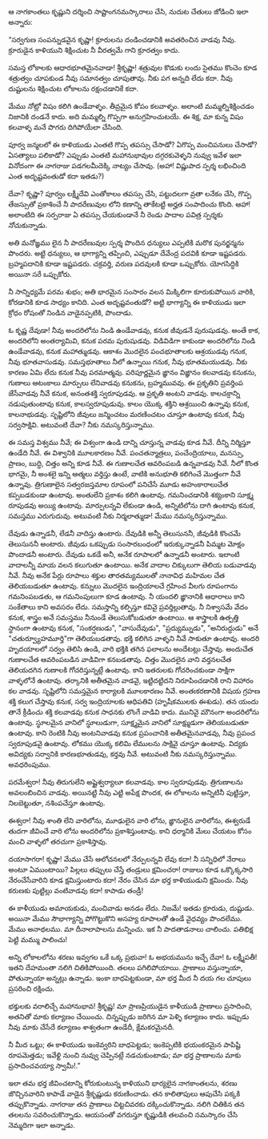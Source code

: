 ﻿ఆ నాగకాంతలు కృష్ణుని దర్శించి సాష్టాంగనమస్కారాలు చేసి, నుదుట చేతులు జోడించి ఇలా అన్నారు: 

“సర్వగుణ సంపన్నుడవైన కృష్ణా! క్రూరులను దండించడానికి అవతరించిన వాడవు నీవు. క్రూరుడైన కాళియుని శిక్షించుట నీ వీరత్వమే గాని క్రూరత్వం కాదు. 

సమస్త లోకాలకు ఆధారభూతమైనవాడా! శ్రీకృష్ణా! శత్రువుల కొడుకు లందు సైతము కొంచెం కూడ శత్రుత్వం చూపకుండ నీవు సమానత్వం చూపుతావు. నీకు పగ అన్నది లేదు కదా. నీవు దుష్టులను శిక్షించుట లోకాలను రక్షంచడానికే కదా. 

మేము నోట్లో విషం కలిగి ఉండేవాళ్ళం. తీవ్రమైన కోపం కలవాళ్ళం. అలాంటి మమ్మల్నిశిక్షించడం నిజానికి దండనే కాదు. అది మమ్మల్ని గొప్పగా అనుగ్రహించుటయే. ఈ శిక్ష, మా కున్న విషం కలవాళ్ళ మనే పొగరు దిగిపోయేలా చేసింది. 

పూర్వ జన్మలలో ఈ కాళియుడు ఎంతటి గొప్ప తపస్సు చేసాడో? ఏగొప్ప మంచిపనులు చేసాడో? ఏసత్యాలు పలికాడో? ఎప్పుడు ఎంతటి మహానుభావుల దగ్గరకువెళ్ళని నువ్వు ఇవేళ ఇలా వినోదంగా ఈ నాగరాజు పడగలమీదెక్కి నాట్యం చేసావు. (అహా! విష్ణుపాద స్పర్శ లభించింది ఎంత అదృష్టవంతుడో కదా ఇతడు?) 

దేవా? కృష్ణా? పూర్వం లక్ష్మీదేవి ఎంతోకాలం తపస్సు చేసి, పట్టుదలగా వ్రతా లనేకం చేసి, గొప్ప తేజస్సుతో ప్రకాశించే నీ పాదరేణువుల లోని కణాన్ని తాకేటట్టి అర్హత సంపాదించు కొంది. ఆహా! అలాంటిది ఈ సర్పరాజు ఏ తపస్సు చేయకుండానే నీ రెండు పాదాల పవిత్ర స్పర్శకు నోచుకున్నాడు. 

అతి మనోఙ్ఞము లైన నీ పాదరేణువుల స్పర్శ పొందిన ధన్యులు ఎప్పటికి మరొక పునర్జన్మను పొందరు. అట్టి ధన్యులు, ఆ భాగ్యాన్ని తప్పించి, ఎప్పుడూ దేవేంద్ర పదవికి కూడా ఇష్టపడరు. బ్రహ్మపదానికి కూడా ఇష్టపడరు. చక్రవర్తి, వరుణ పదవులకి కూడా ఒప్పుకోరు. యోగసిద్ధికి అయినా సరే ఒప్పుకోరు. 

నీ సాన్నిధ్యమే పరమ శుభం; అతి భారమైన సంసారం వలన మిక్కిలిగా కూరుకుపోయిన వారికి, కోరడానికి కూడ సాధ్యం కానిది. ఎంత అదృష్టవంతుడో? అట్టి భాగ్యాన్ని ఈ కాళియుడు ఇలా క్రోధం రోషంతో నిండిన వాడైనప్పటికి, పొందాడు. 

ఓ కృష్ణ దేవుడా! నీవు అందరిలోను నిండి ఉండేవాడవు, కనుక జీవుడనే పురుషుడవు. అంతే కాక, అందరిలోని అంతర్యామివి, కనుక పరమ పురుషుడవు. విడివిడిగా కాకుండా అందరిలోను నిండి ఉండేవాడవు, కనుక మహాత్ముడవు. ఆకాశం మొదలైన పంచభూతాలకు ఆశ్రయుడవు గనుక, నీవు భూతవాసుడవు. సమస్తభూతాలు నీలో ఉన్నాయి గనుక, నీవు భూతమయుడవు. నీకు కారణం ఏమి లేదు కనుక నీవు పరమాత్మవు. పరిపూర్ణమైన ఙ్ఞానం విఙ్ఞానం కలవాడవు కనుకను, గుణాలు ఆటంకాలు మార్పులు లేనివాడవు కనుకను, బ్రహ్మమువవు. ఈ ప్రకృతిని ప్రవర్తింప జేసేవాడవు నీవే కనుక, అనంతశక్తి స్వరూపుడవు. ఆ ప్రకృతి అంటని వాడవు. కాలచక్రాన్ని నడుపుతుంటావు కనుక, కాలస్వరూపుడువు. కాలం యొక్క శక్తిని ఆశ్రయించి ఉన్నావు కనుక, కాలనాభుడవు. సృష్టిలోని జీవులు జన్మించటం మరణించటం చూస్తూ ఉంటావు కనుక, నీవు సర్వసాక్షివి. అటువంటి దేవా? నీకు నమస్కరిస్తున్నాము. 

ఈ సమస్త విశ్వము నీవే; ఈ విశ్వంగా ఉండి దాన్ని చూస్తున్న వాడవు కూడ నీవే. దీన్ని నిర్మిస్తూ ఉండేది నీవే. ఈ విశ్వానికి మూలకారణం నీవే. పంచతన్మాత్రలు, పంచేంద్రియాలు, మనస్సు, ప్రాణం, బుద్ధి, చిత్తం అన్ని కూడ నీవే. ఈ గుణాలచేత ఆవరింపబడి ఉన్నవాడవు నీవే. నీలో కొంత భాగమై, నీ అంశలై ఇన్ని ఆత్మలు వర్తిస్తు ఉంటే, వాటికి అనుభూతి కలిగించే మొత్తంగా నీవే ఉన్నావు. త్రిగుణాలైన సత్వరజస్తమాల రూపంలో పనిచేసే మూడు అహంకారాలుచేత కప్పబడకుండా ఉంటావు. అంతులేని ప్రకాశం కలిగి ఉంటావు. గమనించడానికి శక్యంకాని సూక్ష్మ రూపుడవు అయ్యి ఉంటావు. మార్పులన్నవి లేకుండా ఉండి, అన్నిటిలోను దాగి ఉంటావు కనుక, సమస్తము ఎరుగుదువు. అటువంటి నీకు నిర్మలాత్ముడా! మేము నమస్కరిస్తున్నాము. 

దేవుడు ఉన్నాడనీ, లేడనీ వాదిస్తు ఉంటారు. దేవుడికి అన్నీ తెలుసుననీ, జీవుడికి కొంచమే తెలుసుననీ అంటారు. జీవుడు ఒకప్పుడు సంసారబంధంలో ఇరుక్కున్నాడనీ పిమ్మట మోక్షం పొందాడనీ అంటారు. దేవుడు ఒకడే అనీ, అనేక రూపాలలో ఉన్నాడనీ అంటారు. ఇలాంటి వాదాలన్నీ మాయ వలన కలుగుతూ ఉంటాయి. అనేక వాదాల చిక్కులుగా తెలియ బడువాడవు నీవే. నీవు అనేక పేర్లు రూపాలు శక్తుల తారతమ్యములతో నానావిధ మహిమల చేత తెలియబడుతూ ఉంటావు. కన్నులు మొదలైన ఇంద్రియాలచే గ్రహించ వీలగు రూపంగాను గమనింపబడతు, ఆ గమనింపులుగా కూడ ఉంటావు. నీ యందలి ఙ్ఞానానికి ఆధారాలు కాని సంకేతాలు కాని అవసరం లేదు. సమస్తాన్ని కల్పిస్తూ కవివై ప్రవర్తిల్లుతావు. నీ నిశ్వాసమే వేదం కనుక, శాస్త్రం అనే సమస్తము నీనుండే తెలుసుకోబడుతూ ఉంటాయి. ఆ శాస్త్రాలకి ఉత్పత్తి స్థానంగా ఉంటావు కనుక, "సంకర్షణుడు", "వాసుదేవుడు", "ప్రద్యుమ్నుడు", "అనిరుద్ధుడు" అనే "చతుర్వ్యూహమూర్తి"గా తెలియబడతావు. భక్తి కలిగిన వాళ్ళని నీవే సాకుతూ ఉంటావు. అందరి హృదయాలలో సర్వం తెలిసి ఉండి, వారి భక్తికి తగిన ఫలాలను అందేటట్లు చేస్తావు. అందుచేత గుణాలచేత ఆవరింపబడిన వాడివిగా కనబడతావు. చిత్తం మొదలైన వాని వర్తనలచేత తెలియదగిన గుణాలకి గోచరిస్తున్నట్లే ఉంటావు. కాని ఇతరులకు గోచరించకుండా సాక్షిగా వాళ్ళలోనే ఉంటావు. తర్కానికి అతీతమైన వాడవై, ఇట్టిదట్టిదని నిరూపించడానికి రాని విహారం కల వాడవు. సృష్టిలోని సమస్తమైన కార్యాలకి మూలకారణం నీవే. అంతఃకరణానికి విషయ గ్రహణ శక్తి కలుగ చేస్తావు కనుక, సర్వ ఇంద్రియాలకు ఆధిపతివి (హృషీకములకు ఈశుడు). తన యందు తానే క్రీడించు శక్తి కలవాడవు కనుక సాధనకు లొంగే వాడివి కాదు. మునివై మౌనంగా అందరిలోను ఉంటావు. స్థూలమైన వానిలో స్థూలుడుగా, సూక్ష్మమైన వానిలో సూక్ష్ముడుగా తెలియబడుతూ ఉంటావు. కాని రెంటికి నీవు అంటనివాడవు కనుక ప్రపంచానికి అతీతమైనవాడవు, నీవు ప్రపంచ స్వరూపుడవై ఉంటావు. లోకము యొక్క కలిమి లేములను సాక్షివై చూస్తూ ఉంటావు. విద్యకు అవిద్యకు సర్వానికి కారణభూతుడవు, కర్తవు నీవే. అటువంటి నీకు నమస్కరిస్తున్నాము. అవధరింపుము. 

పరమేశ్వరా! నీవు తిరుగులేని అష్టైశ్వర్యాలూ కలవాడవు. కాల స్వరూపుడవు. త్రిగుణాలను అవలంబించిన వాడవు. అయినట్టి నీవు ఎట్టి అపేక్ష పొందక, ఈ లోకాలను అన్నిటినీ పుట్టిస్తూ, నిలబెట్టుతూ, నశింపచేస్తూ ఉంటావు. 

ఈశ్వరా! నీవు శాంతి లేని వారిలోను, మూఢులైన వారి లోను, ఙ్ఞానులైన వారిలోను, ఈశ్వరుడే తుదగా జీవించే వారి లోను అందరిలోను ప్రకాశిస్తుంటావు. కాని ధర్మానికి మేలు చేయటం కోసం మంచి వాళ్ళలో తరచుగా ప్రకాశిస్తావు. 

దయాసాగరా! కృష్ణా! మేము చేసే ఆలోచనలలో నేర్పులన్నవి లేవు కదా! నీ సన్నిధిలో నేరాలు అంటూ ఏముంటాయి? పిల్లలు తప్పులు చేస్తే తండ్రులు క్షమించరా! రాజులు కూడ ఒక్కొక్కసారి నేరంచేసేవారిని కూడ క్షమిస్తుంటారు కదా! నేరం చేసిన మా భర్త కాళియుడుని క్షమించు. నీవు కరుణకు పుట్టిల్లు వంటివాడవు కదా! కాపాడు తండ్రీ! 

ఈ కాళీయుడు అమాయకుడు, మంచివాడు అనడం లేదు. నిజమే! ఇతడు క్రూరుడు, దుష్టుడు. అయినా మేము సౌభాగ్యాన్ని పోగొట్టుకొని అసహ్య రూపాలతో ఉండే వైధవ్యం పొందలేము. మేము అనాథలము. మా దీనాలాపాలను మన్నించు. ఇక నీ పాదతాడనాలు చాలించు. పతిభిక్ష పెట్టి మమ్ము పాలించు! 

అన్ని లోకాలలోను శరణు ఇవ్వగల ఒకే ఒక్క ప్రభువా! ఓ అభయమును ఇచ్చే దేవా! ఓ లక్ష్మీపతీ! ఇతని దేహమంతా నలిగి చితికిపోయింది. తలలు పగిలిపోయాయి. ప్రాణాలు వస్తున్నాయా, పోతున్నాయా అన్నట్లు ఉన్నాడు. ఇంకా బాధపెట్టకుండా, మా భర్త మీద నీ దయ గల చూపులు ప్రసరించి రక్షించు. 

భక్తులకు వరాలిచ్చే మహానుభావ! శ్రీకృష్ణ! మా ప్రాణప్రియుడైన కాళీయుడి ప్రాణాలు ప్రసాదించి, అతనితో మాకు కల్యాణం చేయించు. చిన్నప్పుడు జరిగిన మా పెళ్ళి కల్యాణం కాదు. ఇప్పుడు నీవు మాకు చేసేదే కల్యాణం శాశ్వతంగా ఉండేదీ, క్షేమకరమైనదీ. 

నీ మీద ఒట్టు; ఈ కాళియుడు ఇంకెవ్వరిని బాధపెట్టడు; ఇంకెప్పటికి భయంకరమైన పాపిష్టి రూపమెత్తడు; ఇవేళ్టి నుంచి నువ్వు చెప్పినట్లే నడచుకుంటాడు; మా భర్త ప్రాణాలను మాకు ప్రసాదించవయ్యా స్వామీ!.” 

ఇలా తమ భర్త జీవించటాన్ని కోరుకుంటున్న కాళియుని భార్యలైన నాగకాంతలను, శరణు జొచ్చినవారిని కాపాడే వాడైన శ్రీకృష్ణుడు కరుణించాడు. తన కాలితాపులు ఆపుచేసి పక్కకి తప్పుకొన్నాడు. నాగరాజు తన ప్రాణాలు చిట్టచివరకు దక్కించుకొన్నాడు. నలిగి చితికిన తన తలలను సవరించుకొన్నాడు. ఆయసంతో వగరుస్తూ కృష్ణుడికి తలవంచి నమస్కారం చేసి నెమ్మదిగా ఇలా అన్నాడు. 

